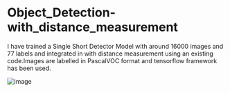 # Object_Detection-with_distance_measurement

I have trained a Single Short Detector Model with around 16000 images and 77 labels and integrated in with distance measurement using an existing code.Images are labelled in PascalVOC format and tensorflow framework has been used.

![image](https://user-images.githubusercontent.com/60814171/151809887-33586d92-8f4f-446f-ad65-abefca7663e2.png)

